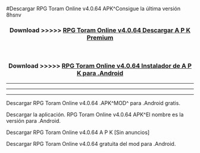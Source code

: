 #Descargar RPG Toram Online v4.0.64 APK^Consigue la última versión 8hsnv



<div align="center">
<h3>Download >>>>> <a href="https://es-sites.web.app/?es= RPG Toram Online v4.0.64">RPG Toram Online v4.0.64 Descargar A P K Premium</a></h3><br>

<h3>Download >>>>> <a href="https://es-sites.web.app/?es= RPG Toram Online v4.0.64">RPG Toram Online v4.0.64 Instalador de A P K para .Android</a></h3>
</div>


----------------------------------------------------------

----------------------------------------------------------

----------------------------------------------------------

Descargar RPG Toram Online v4.0.64 .APK^MOD^ para .Android gratis.

Descargar la aplicación. RPG Toram Online v4.0.64 APK^El nombre es la versión para .Android.

Descargar RPG Toram Online v4.0.64 A P K [Sin anuncios]

Descargar RPG Toram Online v4.0.64 gratuita del mod para .Android.